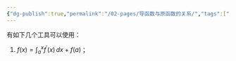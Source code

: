 ```yaml
---
{"dg-publish":true,"permalink":"/02-pages/导函数与原函数的关系/","tags":["personal/blog","高等数学/导数"]}
---
```


有如下几个工具可以使用：
1. $\displaystyle f(x)=\int _{a}^x f^{\prime}(x)\, dx + f(a)$；